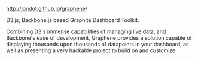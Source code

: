 http://jondot.github.io/graphene/

D3.js, Backbone.js based Graphite Dashboard Toolkit.

Combining D3's immense capabilities of managing live data, and Backbone's ease of development, Graphene provides a solution capable of displaying thousands upon thousands of datapoints in your dashboard, as well as presenting a very hackable project to build on and customize.
